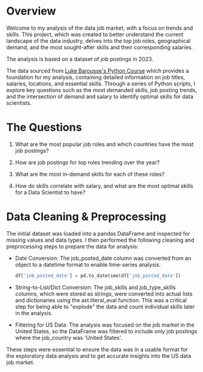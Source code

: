 # Overview
Welcome to my analysis of the data job market, with a focus on trends and skills. This project, which was created to better understand the current landscape of the data industry, delves into the top job roles, geographical demand, and the most sought-after skills and their corresponding salaries.

The analysis is based on a dataset of job postings in 2023.

The data sourced from [Luke Barousse's Python Course](https://lukebarousse.com/python) which provides a foundation for my analysis, containing detailed information on job titles, salaries, locations, and essential skills. Through a series of Python scripts, I explore key questions such as the most demanded skills, job posting trends, and the intersection of demand and salary to identify optimal skills for data scientists.

# The Questions

1. What are the most popular job roles and which countries have the most job postings?

2. How are job postings for top roles trending over the year?

3. What are the most in-demand skills for each of these roles?

4. How do skills correlate with salary, and what are the most optimal skills for a Data Scientist to have?

# Data Cleaning & Preprocessing

The initial dataset was loaded into a pandas DataFrame and inspected for missing values and data types. I then performed the following cleaning and preprocessing steps to prepare the data for analysis:

- Date Conversion: The job_posted_date column was converted from an object to a datetime format to enable time-series analysis.

  ```python
  df['job_posted_date'] = pd.to_datetime(df['job_posted_date'])
  ```

- String-to-List/Dict Conversion: The job_skills and job_type_skills columns, which were stored as strings, were converted into actual lists and dictionaries using the ast.literal_eval function. This was a critical step for being able to "explode" the data and count individual skills later in the analysis.

- Filtering for US Data: The analysis was focused on the job market in the United States, so the DataFrame was filtered to include only job postings where the job_country was 'United States'.

These steps were essential to ensure the data was in a usable format for the exploratory data analysis and to get accurate insights into the US data job market.
